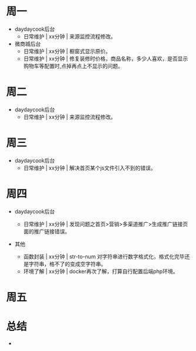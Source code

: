# 周一
* daydaycook后台
    - 日常维护 | xx分钟 | 来源监控流程修改。
* 微商城后台
    - 日常维护 | xx分钟 | 橱窗式显示原价。
    - 日常维护 | xx分钟 | 修复装修时价格，商品名称，多少人喜欢，是否显示购物车等配置时,点掉再点上不显示的问题。

# 周二
* daydaycook后台
    - 日常维护 | xx分钟 | 来源监控流程修改。

# 周三
* daydaycook后台
    - 日常维护 | xx分钟 | 解决首页某个js文件引入不到的错误。

# 周四
* daydaycook后台
    - 日常维护 | xx分钟 | 发现问题之首页>营销>多渠道推广>生成推广链接页面的推广链接错误。

* 其他
    - 函数封装 | xx分钟 | str-to-num 对字符串进行数字格式化，格式化完毕还是字符串，格不了的变成空字符串。
    - 环境了解 | xx分钟 | docker再次了解，打算自行配置后端php环境。

# 周五

# 总结
*
